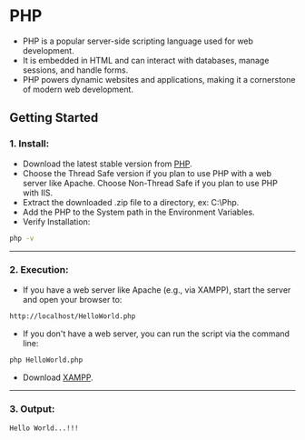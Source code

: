 # PHP

- PHP is a popular server-side scripting language used for web development.
- It is embedded in HTML and can interact with databases, manage sessions, and handle forms.
- PHP powers dynamic websites and applications, making it a cornerstone of modern web development.

## Getting Started

### 1. Install:
- Download the latest stable version from [PHP](https://www.php.net/downloads).
- Choose the Thread Safe version if you plan to use PHP with a web server like Apache. Choose Non-Thread Safe if you plan to use PHP with IIS.
- Extract the downloaded .zip file to a directory, ex: C:\Php.
- Add the PHP to the System path in the Environment Variables.
- Verify Installation:
```bash
php -v
```

---

### 2. Execution:
- If you have a web server like Apache (e.g., via XAMPP), start the server and open your browser to:
```bash
http://localhost/HelloWorld.php

```
- If you don't have a web server, you can run the script via the command line:
```bash
php HelloWorld.php
```
- Download [XAMPP](https://www.apachefriends.org/index.html).

---

### 3. Output:
```bash
Hello World...!!!
```